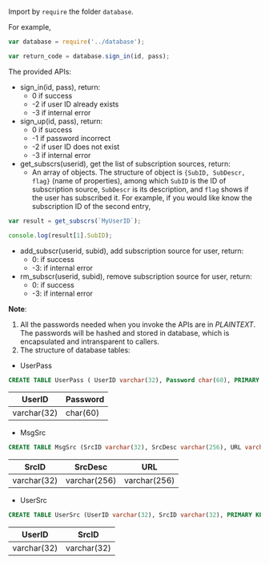 Import by `require` the folder `database`.

For example,

```js
var database = require('../database');

var return_code = database.sign_in(id, pass);
```

The provided APIs:

- sign_in(id, pass), return:
    - 0 if success
    - -2 if user ID already exists
    - -3 if internal error
- sign_up(id, pass), return:
    - 0 if success
    - -1 if password incorrect
    - -2 if user ID does not exist
    - -3 if internal error
- get_subscrs(userid), get the list of subscription sources, return:
    - An array of objects. The structure of object is `{SubID, SubDescr, flag}` (name of properties), among which `SubID` is the ID of subscription source, `SubDescr` is its description, and `flag` shows if the user has subscribed it. For example, if you would like know the subscription ID of the second entry,
```js
var result = get_subscrs(`MyUserID`);

console.log(result[1].SubID);
```
- add_subscr(userid, subid), add subscription source for user, return:
    - 0: if success
    - -3: if internal error
- rm_subscr(userid, subid), remove subscription source for user, return:
    - 0: if success
    - -3: if internal error

__Note__:
1. All the passwords needed when you invoke the APIs are in _PLAINTEXT_. The passwords will be hashed and stored in database, which is encapsulated and intransparent to callers.
2. The structure of database tables:
- UserPass

```sql
CREATE TABLE UserPass ( UserID varchar(32), Password char(60), PRIMARY KEY(UserID));
```

|UserID       |Password|
|-------------|--------|
|varchar(32)  |char(60)|

- MsgSrc
```sql
CREATE TABLE MsgSrc (SrcID varchar(32), SrcDesc varchar(256), URL varchar(256), PRIMARY KEY(SrcID));
```

|SrcID       |SrcDesc     |URL         |
|------------|------------|------------|
|varchar(32) |varchar(256)|varchar(256)|

- UserSrc
```sql
CREATE TABLE UserSrc (UserID varchar(32), SrcID varchar(32), PRIMARY KEY(UserID, SrcID), FOREIGN KEY (UserID) REFERENCES UserPass(UserID), FOREIGN KEY (SrcID) REFERENCES MsgSrc(SrcID));
```

|UserID      |SrcID       |
|------------|------------|
|varchar(32) |varchar(32) |
